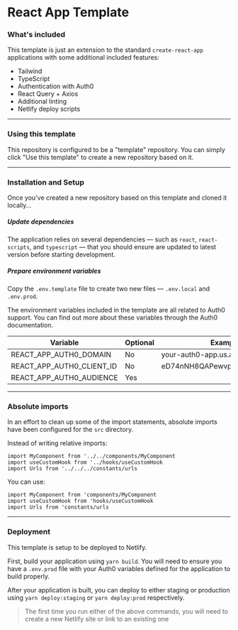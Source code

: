 # React App Template

### What's included

This template is just an extension to the standard `create-react-app` applications with some additional included features:

- Tailwind
- TypeScript
- Authentication with Auth0
- React Query + Axios
- Additional linting
- Netlify deploy scripts

---

### Using this template

This repository is configured to be a "template" repository. You can simply click "Use this template" to create a new repository based on it.

---

### Installation and Setup

Once you've created a new repository based on this template and cloned it locally...

##### Update dependencies

The application relies on several dependencies — such as `react`, `react-scripts`, and `typescript` — that you should ensure are updated to latest version before starting development.

##### Prepare environment variables

Copy the `.env.template` file to create two new files — `.env.local` and `.env.prod`.

The environment variables included in the template are all related to Auth0 support. You can find out more about these variables through the Auth0 documentation.

| Variable                  | Optional | Example value                    |
| ------------------------- | -------- | -------------------------------- |
| REACT_APP_AUTH0_DOMAIN    | No       | your-auth0-app.us.auth0.com      |
| REACT_APP_AUTH0_CLIENT_ID | No       | eD74nNH8QAPewvpCJJcNkQu7LHYTUnEY |
| REACT_APP_AUTH0_AUDIENCE  | Yes      |                                  |

---

### Absolute imports

In an effort to clean up some of the import statements, absolute imports have been configured for the `src` directory.

Instead of writing relative imports:

```
import MyComponent from '../../components/MyComponent
import useCustomHook from '../hooks/useCustomHook
import Urls from '../../../constants/urls
```

You can use:

```
import MyComponent from 'components/MyComponent
import useCustomHook from 'hooks/useCustomHook
import Urls from 'constants/urls
```

---

### Deployment

This template is setup to be deployed to Netlify.

First, build your application using `yarn build`. You will need to ensure you have a `.env.prod` file with your Auth0 variables defined for the application to build properly.

After your application is built, you can deploy to either staging or production using `yarn deploy:staging` or `yarn deploy:prod` respectively.

> The first time you run either of the above commands, you will need to create a new Netlify site or link to an existing one
